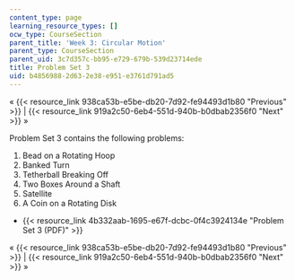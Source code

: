 ```yaml
---
content_type: page
learning_resource_types: []
ocw_type: CourseSection
parent_title: 'Week 3: Circular Motion'
parent_type: CourseSection
parent_uid: 3c7d357c-bb95-e729-679b-539d23714ede
title: Problem Set 3
uid: b4856988-2d63-2e38-e951-e3761d791ad5
---
```


« {{< resource_link 938ca53b-e5be-db20-7d92-fe94493d1b80 "Previous" >}} | {{< resource_link 919a2c50-6eb4-551d-940b-b0dbab2356f0 "Next" >}} »

Problem Set 3 contains the following problems:

1.  Bead on a Rotating Hoop
2.  Banked Turn
3.  Tetherball Breaking Off
4.  Two Boxes Around a Shaft
5.  Satellite
6.  A Coin on a Rotating Disk

*   {{< resource_link 4b332aab-1695-e67f-dcbc-0f4c3924134e "Problem Set 3 (PDF)" >}}

« {{< resource_link 938ca53b-e5be-db20-7d92-fe94493d1b80 "Previous" >}} | {{< resource_link 919a2c50-6eb4-551d-940b-b0dbab2356f0 "Next" >}} »